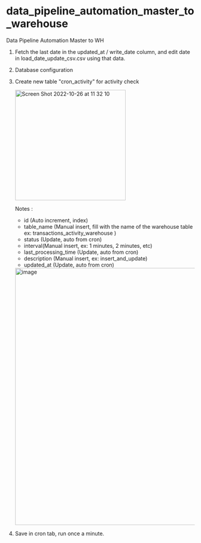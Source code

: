 # data_pipeline_automation_master_to_warehouse
Data Pipeline Automation Master to WH


1. Fetch the last date in the updated_at / write_date column, and edit date in load_date_update_csv.csv using that data.
2. Database configuration
3. Create new table "cron_activity" for activity check


   <img width="295" alt="Screen Shot 2022-10-26 at 11 32 10" src="https://user-images.githubusercontent.com/53082147/197947894-3e37cf1b-d0bd-4614-93c1-ddf0ca7c113f.png">
   
   
   Notes : 
   
   - id (Auto increment, index)
   - table_name (Manual insert, fill with the name of the warehouse table ex: transactions_activity_warehouse )
   - status (Update, auto from cron)
   - interval(Manual insert, ex: 1 minutes, 2 minutes, etc)
   - last_processing_time (Update, auto from cron)
   - description (Manual insert, ex: insert_and_update)
   - updated_at (Update, auto from cron)
   
   <img width="687" alt="image" src="https://user-images.githubusercontent.com/53082147/197949164-5cf09d54-1356-4937-b900-26a7e658d8a5.png">

4. Save in cron tab, run once a minute. 

